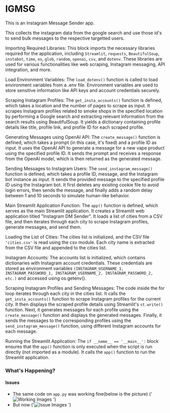 # IGMSG

This is an Instagram Message Sender app.

This collects the instagram data from the google search and use those id's to send bulk messages to the respective targetted users.

Importing Required Libraries: This block imports the necessary libraries required for the application, including `Streamlit`, `requests`, `BeautifulSoup`, `instabot`, `time`, `os`, `glob`, `random`, `openai`, `csv`, and `dotenv`. These libraries are used for various functionalities like web scraping, Instagram messaging, API integration, and more.

Load Environment Variables: The `load_dotenv()` function is called to load environment variables from a .env file. Environment variables are used to store sensitive information like API keys and account credentials securely.

Scraping Instagram Profiles: The `get_insta_accounts()` function is defined, which takes a location and the number of pages to scrape as input. It scrapes Instagram profiles related to smoke shops in the specified location by performing a Google search and extracting relevant information from the search results using BeautifulSoup. It yields a dictionary containing profile details like title, profile link, and profile ID for each scraped profile.

Generating Messages using OpenAI API: The `create_message()` function is defined, which takes a prompt (in this case, it's fixed) and a profile ID as input. It uses the OpenAI API to generate a message for a new vape product using the specified profile ID. It sends the prompt and receives a response from the OpenAI model, which is then returned as the generated message.

Sending Messages to Instagram Users: The `send_instagram_message()` function is defined, which takes a profile ID, message, and the Instagram bot instance as input. It sends the provided message to the specified profile ID using the Instagram bot. It first deletes any existing cookie file to avoid login errors, then sends the message, and finally adds a random delay between 1 and 10 seconds to simulate human-like behavior.

Main Streamlit Application Function: The `app()` function is defined, which serves as the main Streamlit application. It creates a Streamlit web application titled "Instagram DM Sender". It loads a list of cities from a CSV file, and then iterates through each city to scrape Instagram profiles, generate messages, and send them.

Loading the List of Cities: The cities list is initialized, and the CSV file `'cities.csv'` is read using the csv module. Each city name is extracted from the CSV file and appended to the cities list.

Instagram Accounts: The accounts list is initialized, which contains dictionaries with Instagram account credentials. These credentials are stored as environment variables `(INSTAGRAM_USERNAME_1, INSTAGRAM_PASSWORD_1, INSTAGRAM_USERNAME_2, INSTAGRAM_PASSWORD_2, etc.)` and accessed using os.getenv().

Scraping Instagram Profiles and Sending Messages: The code inside the for loop iterates through each city in the cities list. It calls the `get_insta_accounts()` function to scrape Instagram profiles for the current city. It then displays the scraped profile details using Streamlit's `st.write()` function. Next, it generates messages for each profile using the `create_message()` function and displays the generated messages. Finally, it sends the messages to the corresponding profiles using the `send_instagram_message()` function, using different Instagram accounts for each message.

Running the Streamlit Application: The `if __name__ == '__main__':` block ensures that the `app()` function is only executed when the script is run directly (not imported as a module). It calls the `app()` function to run the Streamlit application.

### What's Happening?
#### Issues
- The same code on `app.py` was working fine(below is the picture)
('![Working Images](https://github.com/sherpa-codes/igbot/blob/main/images/instagram.png?raw=true)
')
- But now 
('![Issue Images](https://github.com/sherpa-codes/igbot/blob/main/images/issues.png?raw=true)
')
